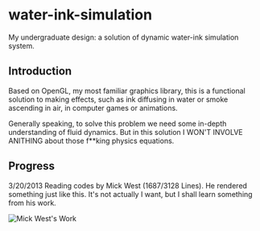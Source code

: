 water-ink-simulation
====================

My undergraduate design: a solution of dynamic water-ink simulation system.


Introduction
------------

Based on OpenGL, my most familiar graphics library, this is a functional solution to making effects, such as ink diffusing in water or smoke ascending in air, in computer games or animations.

Generally speaking, to solve this problem we need some in-depth understanding of fluid dynamics. But in this solution I WON'T INVOLVE ANITHING about those f**king physics equations.


Progress
--------

3/20/2013
Reading codes by Mick West (1687/3128 Lines).
He rendered something just like this. It's not actually I want, but I shall learn something from his work.

![Mick West's Work](http://www.gamasutra.com/db_area/images/feature/1549/0703gdo_innerproduct_fig1.jpg)
